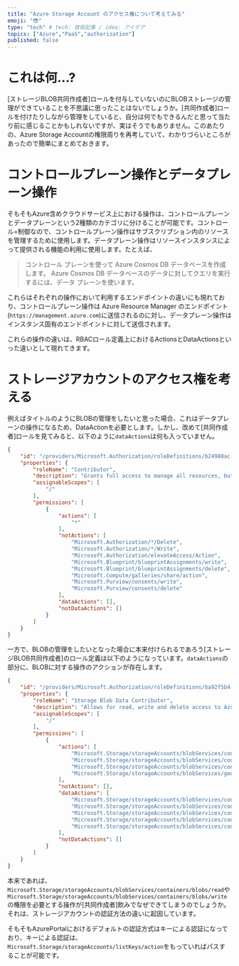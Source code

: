 ```yaml
---
title: "Azure Storage Account のアクセス権について考えてみる"
emoji: "😎"
type: "tech" # tech: 技術記事 / idea: アイデア
topics: ["Azure","PaaS","authorization"]
published: false
---
```

# これは何...?
[ストレージBLOB共同作成者]ロールを付与していないのにBLOBストレージの管理ができていることを不思議に思ったことはないでしょうか。[共同作成者]ロールを付けたりしながら管理をしていると、自分は何でもできるんだと思って当たり前に感じることかもしれないですが、実はそうでもありません。このあたりの、Azure Storage Accountの権限周りを再考していて、わかりづらいところがあったので簡単にまとめておきます。

# コントロールプレーン操作とデータプレーン操作
そもそもAzure含めクラウドサービス上における操作は、コントロールプレーンとデータプレーンという2種類のカテゴリに分けることが可能です。コントロール=制御なので、コントロールプレーン操作はサブスクリプション内のリソースを管理するために使用します。データプレーン操作はリソースインスタンスによって提供される機能の利用に使用します。たとえば、

> コントロール プレーンを使って Azure Cosmos DB データベースを作成します。 Azure Cosmos DB データベースのデータに対してクエリを実行するには、データ プレーンを使います。

これらはそれぞれの操作において利用するエンドポイントの違いにも現れており、コントロールプレーン操作は Azure Resource Manager のエンドポイント(`https://management.azure.com`)に送信されるのに対し、データプレーン操作はインスタンス固有のエンドポイントに対して送信されます。

これらの操作の違いは、RBACロール定義上におけるActionsとDataActionsといった違いとして現れてきます。

# ストレージアカウントのアクセス権を考える

例えばタイトルのようにBLOBの管理をしたいと思った場合、これはデータプレーンの操作になるため、DataActionを必要とします。しかし、改めて[共同作成者]ロールを見てみると、以下のように`dataActions`は何も入っていません。
```json
{
    "id": "/providers/Microsoft.Authorization/roleDefinitions/b24988ac-6180-42a0-ab88-20f7382dd24c",
    "properties": {
        "roleName": "Contributor",
        "description": "Grants full access to manage all resources, but does not allow you to assign roles in Azure RBAC, manage assignments in Azure Blueprints, or share image galleries.",
        "assignableScopes": [
            "/"
        ],
        "permissions": [
            {
                "actions": [
                    "*"
                ],
                "notActions": [
                    "Microsoft.Authorization/*/Delete",
                    "Microsoft.Authorization/*/Write",
                    "Microsoft.Authorization/elevateAccess/Action",
                    "Microsoft.Blueprint/blueprintAssignments/write",
                    "Microsoft.Blueprint/blueprintAssignments/delete",
                    "Microsoft.Compute/galleries/share/action",
                    "Microsoft.Purview/consents/write",
                    "Microsoft.Purview/consents/delete"
                ],
                "dataActions": [],
                "notDataActions": []
            }
        ]
    }
}
```

一方で、BLOBの管理をしたいとなった場合に本来付けられるであろう[ストレージBLOB共同作成者]のロール定義は以下のようになっています。`dataActions`の部分に、BLOBに対する操作のアクションが存在します。
```json
{
    "id": "/providers/Microsoft.Authorization/roleDefinitions/ba92f5b4-2d11-453d-a403-e96b0029c9fe",
    "properties": {
        "roleName": "Storage Blob Data Contributor",
        "description": "Allows for read, write and delete access to Azure Storage blob containers and data",
        "assignableScopes": [
            "/"
        ],
        "permissions": [
            {
                "actions": [
                    "Microsoft.Storage/storageAccounts/blobServices/containers/delete",
                    "Microsoft.Storage/storageAccounts/blobServices/containers/read",
                    "Microsoft.Storage/storageAccounts/blobServices/containers/write",
                    "Microsoft.Storage/storageAccounts/blobServices/generateUserDelegationKey/action"
                ],
                "notActions": [],
                "dataActions": [
                    "Microsoft.Storage/storageAccounts/blobServices/containers/blobs/delete",
                    "Microsoft.Storage/storageAccounts/blobServices/containers/blobs/read",
                    "Microsoft.Storage/storageAccounts/blobServices/containers/blobs/write",
                    "Microsoft.Storage/storageAccounts/blobServices/containers/blobs/move/action",
                    "Microsoft.Storage/storageAccounts/blobServices/containers/blobs/add/action"
                ],
                "notDataActions": []
            }
        ]
    }
}
```

本来であれば、`Microsoft.Storage/storageAccounts/blobServices/containers/blobs/read`や`Microsoft.Storage/storageAccounts/blobServices/containers/blobs/write`の権限を必要とする操作が[共同作成者]飲みでなぜできてしまうのでしょうか。それは、ストレージアカウントの認証方法の違いに起因しています。

そもそもAzurePortalにおけるデフォルトの認証方式はキーによる認証になっており、キーによる認証は、`Microsoft.Storage/storageAccounts/listKeys/action`をもっていればパスすることが可能です。